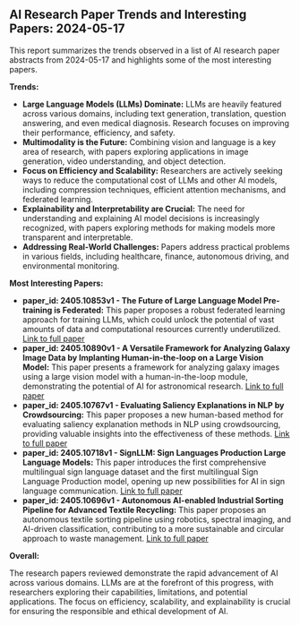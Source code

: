 ## AI Research Paper Trends and Interesting Papers: 2024-05-17

This report summarizes the trends observed in a list of AI research paper abstracts from 2024-05-17 and highlights some of the most interesting papers.

**Trends:**

* **Large Language Models (LLMs) Dominate:** LLMs are heavily featured across various domains, including text generation, translation, question answering, and even medical diagnosis. Research focuses on improving their performance, efficiency, and safety.
* **Multimodality is the Future:** Combining vision and language is a key area of research, with papers exploring applications in image generation, video understanding, and object detection.
* **Focus on Efficiency and Scalability:** Researchers are actively seeking ways to reduce the computational cost of LLMs and other AI models, including compression techniques, efficient attention mechanisms, and federated learning.
* **Explainability and Interpretability are Crucial:**  The need for understanding and explaining AI model decisions is increasingly recognized, with papers exploring methods for making models more transparent and interpretable.
* **Addressing Real-World Challenges:** Papers address practical problems in various fields, including healthcare, finance, autonomous driving, and environmental monitoring.

**Most Interesting Papers:**

* **paper_id: 2405.10853v1 - The Future of Large Language Model Pre-training is Federated:** This paper proposes a robust federated learning approach for training LLMs, which could unlock the potential of vast amounts of data and computational resources currently underutilized. [Link to full paper](https://arxiv.org/abs/2405.10853v1)
* **paper_id: 2405.10890v1 - A Versatile Framework for Analyzing Galaxy Image Data by Implanting Human-in-the-loop on a Large Vision Model:** This paper presents a framework for analyzing galaxy images using a large vision model with a human-in-the-loop module, demonstrating the potential of AI for astronomical research. [Link to full paper](https://arxiv.org/abs/2405.10890v1)
* **paper_id: 2405.10767v1 - Evaluating Saliency Explanations in NLP by Crowdsourcing:** This paper proposes a new human-based method for evaluating saliency explanation methods in NLP using crowdsourcing, providing valuable insights into the effectiveness of these methods. [Link to full paper](https://arxiv.org/abs/2405.10767v1)
* **paper_id: 2405.10718v1 - SignLLM: Sign Languages Production Large Language Models:** This paper introduces the first comprehensive multilingual sign language dataset and the first multilingual Sign Language Production model, opening up new possibilities for AI in sign language communication. [Link to full paper](https://arxiv.org/abs/2405.10718v1)
* **paper_id: 2405.10696v1 - Autonomous AI-enabled Industrial Sorting Pipeline for Advanced Textile Recycling:** This paper proposes an autonomous textile sorting pipeline using robotics, spectral imaging, and AI-driven classification, contributing to a more sustainable and circular approach to waste management. [Link to full paper](https://arxiv.org/abs/2405.10696v1)

**Overall:**

The research papers reviewed demonstrate the rapid advancement of AI across various domains. LLMs are at the forefront of this progress, with researchers exploring their capabilities, limitations, and potential applications. The focus on efficiency, scalability, and explainability is crucial for ensuring the responsible and ethical development of AI. 
